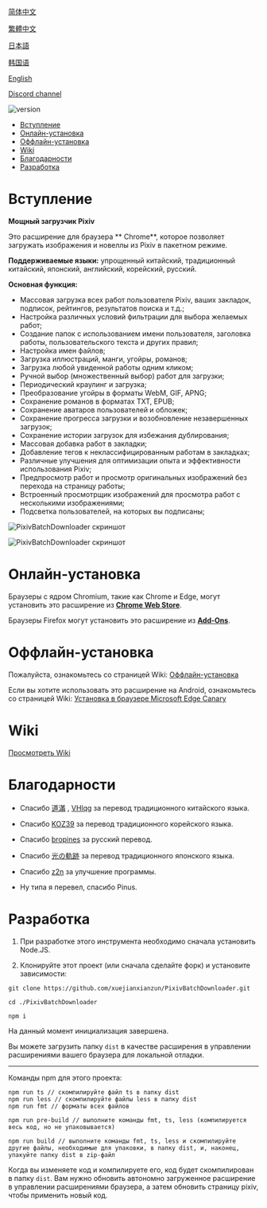 [简体中文](https://github.com/xuejianxianzun/PixivBatchDownloader/blob/master/README.md)

[繁體中文](https://github.com/xuejianxianzun/PixivBatchDownloader/blob/master/README-ZH-TW.md)

[日本語](https://github.com/xuejianxianzun/PixivBatchDownloader/blob/master/README-JA.md)

[韩国语](https://github.com/xuejianxianzun/PixivBatchDownloader/blob/master/README-KO.md)

[English](https://github.com/xuejianxianzun/PixivBatchDownloader/blob/master/README-EN.md)

[Discord channel](https://discord.gg/eW9JtTK)

![version](https://img.shields.io/github/v/release/xuejianxianzun/PixivBatchDownloader)

<!-- TOC -->

- [Вступление](#вступление)
- [Онлайн-установка](#онлайн-установка)
- [Оффлайн-установка](#оффлайн-установка)
- [Wiki](#wiki)
- [Благодарности](#благодарности)
- [Разработка](#разработка)

<!-- /TOC -->

# Вступление

**Мощный загрузчик Pixiv**

Это расширение для браузера ** Chrome**, которое позволяет загружать изображения и новеллы из Pixiv в пакетном режиме.

**Поддерживаемые языки:** упрощенный китайский, традиционный китайский, японский, английский, корейский, русский.

**Основная функция:**

- Массовая загрузка всех работ пользователя Pixiv, ваших закладок, подписок, рейтингов, результатов поиска и т.д.;
- Настройка различных условий фильтрации для выбора желаемых работ;
- Создание папок с использованием имени пользователя, заголовка работы, пользовательского текста и других правил;
- Настройка имен файлов;
- Загрузка иллюстраций, манги, угойры, романов;
- Загрузка любой увиденной работы одним кликом;
- Ручной выбор (множественный выбор) работ для загрузки;
- Периодический краулинг и загрузка;
- Преобразование угойры в форматы WebM, GIF, APNG;
- Сохранение романов в форматах TXT, EPUB;
- Сохранение аватаров пользователей и обложек;
- Сохранение прогресса загрузки и возобновление незавершенных загрузок;
- Сохранение истории загрузок для избежания дублирования;
- Массовая добавка работ в закладки;
- Добавление тегов к неклассифицированным работам в закладках;
- Различные улучшения для оптимизации опыта и эффективности использования Pixiv;
- Предпросмотр работ и просмотр оригинальных изображений без перехода на страницу работы;
- Встроенный просмотрщик изображений для просмотра работ с несколькими изображениями;
- Подсветка пользователей, на которых вы подписаны;

![PixivBatchDownloader скриншот](./notes/images/ui-ru-0.png)

![PixivBatchDownloader скриншот](./notes/images/ui-ru-1.png)

# Онлайн-установка

Браузеры с ядром Chromium, такие как Chrome и Edge, могут установить это расширение из **[Chrome Web Store](https://chrome.google.com/webstore/detail/powerful-pixiv-downloader/dkndmhgdcmjdmkdonmbgjpijejdcilfh)**.

Браузеры Firefox могут установить это расширение из **[Add-Ons](https://addons.mozilla.org/firefox/addon/powerfulpixivdownloader/)**.

# Оффлайн-установка

Пожалуйста, ознакомьтесь со страницей Wiki:
[Оффлайн-установка](https://xuejianxianzun.github.io/PBDWiki/#/en/OfflineInstallation)

Если вы хотите использовать это расширение на Android, ознакомьтесь со страницей Wiki:
[Установка в браузере Microsoft Edge Canary](https://xuejianxianzun.github.io/PBDWiki/#/en/MicrosoftEdgeCanary)

# Wiki

[Просмотреть Wiki](https://xuejianxianzun.github.io/PBDWiki)

# Благодарности

- Спасибо [道滿](https://zhtw.me/) , [VHlqg](https://github.com/VHlqg) за перевод традиционного китайского языка.

- Спасибо [KOZ39](https://github.com/KOZ39) за перевод традиционного корейского языка.

- Спасибо [bropines](https://github.com/bropines) за русский перевод.

- Спасибо [光の軌跡](https://github.com/jiaer24) за перевод традиционного японского языка.

- Спасибо [z2n](https://github.com/z2n) за улучшение программы.

- Ну типа я перевел, спасибо Pinus.

# Разработка

1. При разработке этого инструмента необходимо сначала установить Node.JS.

2. Клонируйте этот проект (или сначала сделайте форк) и установите зависимости:

```
git clone https://github.com/xuejianxianzun/PixivBatchDownloader.git

cd ./PixivBatchDownloader

npm i
```

На данный момент инициализация завершена.

Вы можете загрузить папку `dist` в качестве расширения в управлении расширениями вашего браузера для локальной отладки.

-----------

Команды npm для этого проекта:

```
npm run ts // скомпилируйте файл ts в папку dist
npm run less // скомпилируйте файлы less в папку dist
npm run fmt // форматы всех файлов

npm run pre-build // выполните команды fmt, ts, less (компилируется весь код, но не упаковывается)

npm run build // выполните команды fmt, ts, less и скомпилируйте другие файлы, необходимые для упаковки, в папку dist, и, наконец, упакуйте папку dist в zip-файл
```

Когда вы изменяете код и компилируете его, код будет скомпилирован в папку `dist`. Вам нужно обновить автономно загруженное расширение в управлении расширениями браузера, а затем обновить страницу pixiv, чтобы применить новый код.

